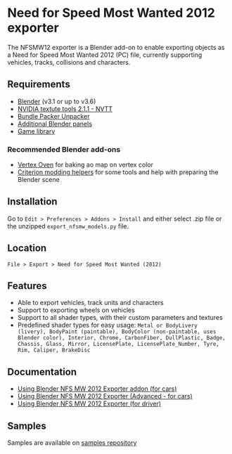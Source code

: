 # Need for Speed Most Wanted 2012 exporter
The NFSMW12 exporter is a Blender add-on to enable exporting objects as a Need for Speed Most Wanted 2012 (PC) file, currently supporting vehicles, tracks, collisions and characters.

## Requirements
- [Blender](https://www.blender.org/download/) (v3.1 or up to v3.6)  
- [NVIDIA textute tools 2.1.1 - NVTT](https://github.com/castano/nvidia-texture-tools)  
- [Bundle Packer Unpacker](https://github.com/DGIorio/bundle_packer_unpacker)  
- [Additional Blender panels](https://github.com/DGIorio/additional_blender_panels)  
- [Game library](https://drive.google.com/file/d/10zKBiuUgS96G6tKT2AQGnIUovaH7Pg_c/view?usp=sharing)

### Recommended Blender add-ons
- [Vertex Oven](https://github.com/ForestKatsch/VertexOven) for baking ao map on vertex color
- [Criterion modding helpers](https://github.com/DGIorio/criterion_modding_helpers) for some tools and help with preparing the Blender scene

## Installation
Go to `Edit > Preferences > Addons > Install` and either select .zip file or the unzipped `export_nfsmw_models.py` file.

## Location
`File > Export > Need for Speed Most Wanted (2012)`

## Features
- Able to export vehicles, track units and characters
- Support to exporting wheels on vehicles
- Support to all shader types, with their custom parameters and textures
- Predefined shader types for easy usage: `Metal or BodyLivery (livery), BodyPaint (paintable), BodyColor (non-paintable, uses Blender color), Interior, Chrome, CarbonFiber, DullPlastic, Badge, Chassis, Glass, Mirror, LicensePlate, LicensePlate_Number, Tyre, Rim, Caliper, BrakeDisc`

## Documentation
- [Using Blender NFS MW 2012 Exporter addon (for cars)](https://docs.google.com/document/d/1Vz9iIKMCYnIFS7giVAUu0WV8m8zIOoiqTzGKOQsXl_Q)
- [Using Blender NFS MW 2012 Exporter (Advanced - for cars)](https://docs.google.com/document/d/1LZ6DyZFypR9UazhVVC0X6T2y39PaFKFziV8-EV9P-o8)
- [Using Blender NFS MW 2012 Exporter (for driver)](https://docs.google.com/document/d/1B0si343Dlq5t6a986T7UvfWue4les909XTV6-lSv0XM)

## Samples
Samples are available on [samples repository](https://github.com/DGIorio/exporter_samples)
